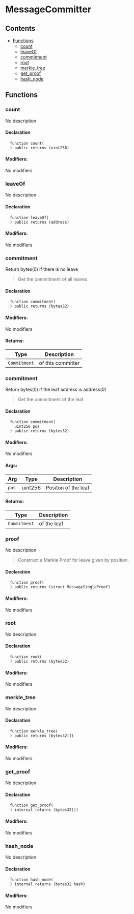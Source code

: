 # MessageCommitter





## Contents
<!-- START doctoc generated TOC please keep comment here to allow auto update -->
<!-- DON'T EDIT THIS SECTION, INSTEAD RE-RUN doctoc TO UPDATE -->

- [Functions](#functions)
  - [count](#count)
  - [leaveOf](#leaveof)
  - [commitment](#commitment)
  - [root](#root)
  - [merkle_tree](#merkle_tree)
  - [get_proof](#get_proof)
  - [hash_node](#hash_node)

<!-- END doctoc generated TOC please keep comment here to allow auto update -->




## Functions

### count
No description


#### Declaration
```solidity
  function count(
  ) public returns (uint256)
```

#### Modifiers:
No modifiers



### leaveOf
No description


#### Declaration
```solidity
  function leaveOf(
  ) public returns (address)
```

#### Modifiers:
No modifiers



### commitment
Return bytes(0) if there is no leave

> Get the commitment of all leaves


#### Declaration
```solidity
  function commitment(
  ) public returns (bytes32)
```

#### Modifiers:
No modifiers


#### Returns:
| Type | Description |
| --- | --- |
|`Commitment` | of this committer
### commitment
Return bytes(0) if the leaf address is address(0)

> Get the commitment of the leaf


#### Declaration
```solidity
  function commitment(
    uint256 pos
  ) public returns (bytes32)
```

#### Modifiers:
No modifiers

#### Args:
| Arg | Type | Description |
| --- | --- | --- |
|`pos` | uint256 | Positon of the leaf

#### Returns:
| Type | Description |
| --- | --- |
|`Commitment` | of the leaf
### proof
No description
> Construct a Merkle Proof for leave given by position.

#### Declaration
```solidity
  function proof(
  ) public returns (struct MessageSingleProof)
```

#### Modifiers:
No modifiers



### root
No description


#### Declaration
```solidity
  function root(
  ) public returns (bytes32)
```

#### Modifiers:
No modifiers



### merkle_tree
No description


#### Declaration
```solidity
  function merkle_tree(
  ) public returns (bytes32[])
```

#### Modifiers:
No modifiers



### get_proof
No description


#### Declaration
```solidity
  function get_proof(
  ) internal returns (bytes32[])
```

#### Modifiers:
No modifiers



### hash_node
No description


#### Declaration
```solidity
  function hash_node(
  ) internal returns (bytes32 hash)
```

#### Modifiers:
No modifiers





